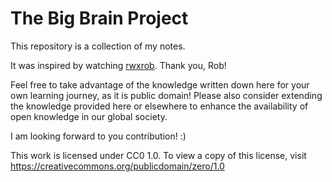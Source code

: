 # The Big Brain Project 

This repository is a collection of my notes.

It was inspired by watching [rwxrob](https://twitch.tv/rwxrob). Thank you, Rob!

Feel free to take advantage of the knowledge written down here for your own learning journey, as it is public domain!
Please also consider extending the knowledge provided here or elsewhere to enhance the availability of open knowledge in our global society.

I am looking forward to you contribution! :)

This work is licensed under CC0 1.0. To view a copy of this license, visit https://creativecommons.org/publicdomain/zero/1.0